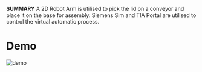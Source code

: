 
**SUMMARY** 
A 2D Robot Arm is utilised to pick the lid on a conveyor and place it on the base for assembly. Siemens Sim and TIA Portal are utilised to control the virtual automatic process. 

**Demo**
=============
![demo](https://github.com/user-attachments/assets/f35ce30b-f42c-4e47-b252-412191b3717f)
